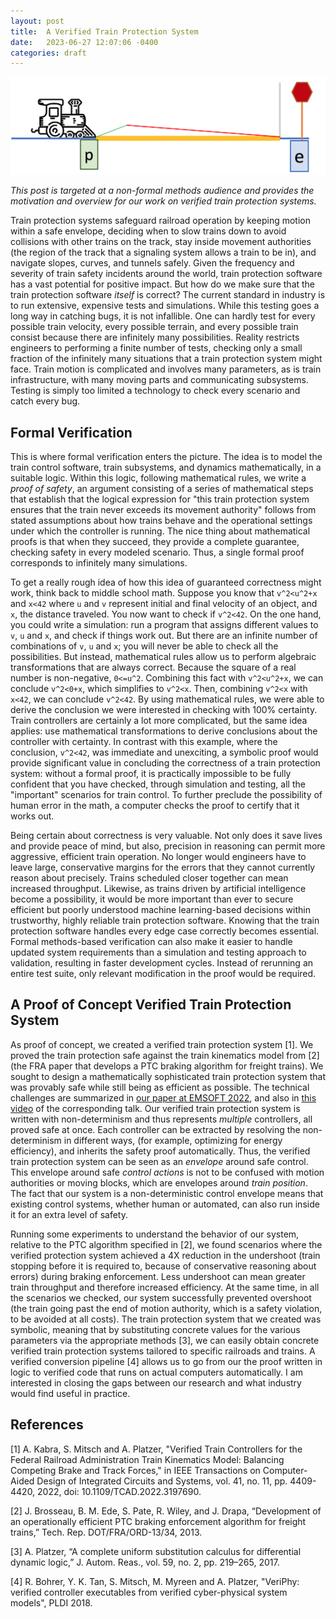```yaml
---
layout: post
title:  A Verified Train Protection System
date:   2023-06-27 12:07:06 -0400
categories: draft
---
```


![Designing a Verified Train Protection System](/assets/train.png)

_This post is targeted at a non-formal methods audience and provides the motivation and overview for our work on verified train protection systems._


Train protection systems safeguard railroad operation by keeping motion within a safe envelope, deciding when to slow trains down to avoid collisions with other trains on the track, stay inside movement authorities (the region of the track that a signaling system allows a train to be in), and navigate slopes, curves, and tunnels safely.
Given the frequency and severity of train safety incidents around the world, train protection software has a vast potential for positive impact.
But how do we make sure that the train protection software _itself_ is correct?
The current standard in industry is to run extensive, expensive tests and simulations.
While this testing goes a long way in catching bugs, it is not infallible.
One can hardly test for every possible train velocity, every possible terrain, and every possible train consist because there are infinitely many possibilities.
Reality restricts engineers to performing a finite number of tests, checking only a small fraction of the infinitely many situations that a train protection system might face.
Train motion is complicated and involves many parameters, as is train infrastructure, with many moving parts and communicating subsystems.
Testing is simply too limited a technology to check every scenario and catch every bug.

## Formal Verification

This is where formal verification enters the picture.
The idea is to model the train control software, train subsystems, and dynamics mathematically, in a suitable logic.
Within this logic, following mathematical rules, we write a _proof of safety_, an argument consisting of a series of mathematical steps that establish that the logical expression for "this train protection system ensures that the train never exceeds its movement authority" follows from stated assumptions about how trains behave and the operational settings under which the controller is running.
The nice thing about mathematical proofs is that when they succeed, they provide a complete guarantee, checking safety in every modeled scenario.
Thus, a single formal proof corresponds to infinitely many simulations.


To get a really rough idea of how this idea of guaranteed correctness might work, think back to middle school math.
Suppose you know that `v^2<u^2+x` and `x<42` where `u` and `v` represent initial and final velocity of an object, and `x`, the distance traveled.
You now want to check if `v^2<42`.
On the one hand, you could write a simulation: run a program that assigns different values to `v`, `u` and `x`, and check if things work out.
But there are an infinite number of combinations of `v`, `u` and `x`; you will never be able to check all the possibilities.
But instead, mathematical rules allow us to perform algebraic transformations that are always correct.
Because the square of a real number is non-negative, `0<=u^2`. Combining this fact with `v^2<u^2+x`, we can conclude `v^2<0+x`, which simplifies to `v^2<x`.
Then, combining `v^2<x` with `x<42`, we can conclude `v^2<42`.
By using mathematical rules, we were able to derive the conclusion we were interested in checking with 100% certainty.
Train controllers are certainly a lot more complicated, but the same idea applies: use mathematical transformations to derive conclusions about the controller with certainty.
In contrast with this example, where the conclusion, `v^2<42`, was immediate and unexciting, a symbolic proof would provide significant value in concluding the correctness of a train protection system: without a formal proof, it is practically impossible to be fully confident that you have checked, through simulation and testing, all the "important" scenarios for train control.
To further preclude the possibility of human error in the math, a computer checks the proof to certify that it works out.


Being certain about correctness is very valuable.
Not only does it save lives and provide peace of mind, but also, precision in reasoning can permit more aggressive, efficient train operation.
No longer would engineers have to leave large, conservative margins for the errors that they cannot currently reason about precisely.
Trains scheduled closer together can mean increased throughput.
Likewise, as trains driven by artificial intelligence become a possibility, it would be more important than ever to secure efficient but poorly understood machine learning-based decisions within trustworthy, highly reliable train protection software.
Knowing that the train protection software handles every edge case correctly becomes essential.
Formal methods-based verification can also make it easier to handle updated system requirements than a simulation and testing approach to validation, resulting in faster development cycles.
Instead of rerunning an entire test suite, only relevant modification in the proof would be required.

## A Proof of Concept Verified Train Protection System

As proof of concept, we created a verified train protection system [1].
We proved the train protection safe against the train kinematics model from [2] (the FRA paper that develops a PTC braking algorithm for freight trains).
We sought to design a mathematically sophisticated train protection system that was provably safe while still being as efficient as possible.
The technical challenges are summarized in [our paper at EMSOFT 2022](/assets/train-control-emsoft-preprint.pdf), and also in [this video](https://www.youtube.com/watch?v=TKRSZA_61cM) of the corresponding talk.
Our verified train protection system is written with non-determinism and thus represents _multiple_ controllers, all proved safe at once.
Each controller can be extracted by resolving the non-determinism in different ways, (for example, optimizing for energy efficiency), and inherits the safety proof automatically.
Thus, the verified train protection system can be seen as an _envelope_ around safe control.
This envelope around safe _control actions_ is not to be confused with motion authorities or moving blocks, which are envelopes around _train position_.
The fact that our system is a non-deterministic control envelope means that existing control systems, whether human or automated, can also run inside it for an extra level of safety.

Running some experiments to understand the behavior of our system, relative to the PTC algorithm specified in [2], we found scenarios where the verified protection system achieved a 4X reduction in the undershoot (train stopping before it is required to, because of conservative reasoning about errors) during braking enforcement.
Less undershoot can mean greater train throughput and therefore increased efficiency.
At the same time, in all the scenarios we checked, our system successfully prevented overshoot (the train going past the end of motion authority, which is a safety violation, to be avoided at all costs).
The train protection system that we created was symbolic, meaning that by substituting concrete values for the various parameters via the appropriate methods [3], we can easily obtain concrete verified train protection systems tailored to specific railroads and trains.
A verified conversion pipeline [4] allows us to go from our the proof written in logic to verified code that runs on actual computers automatically.
I am interested in closing the gaps between our research and what industry would find useful in practice.

## References

[1] A. Kabra, S. Mitsch and A. Platzer, "Verified Train Controllers for the Federal Railroad Administration Train Kinematics Model: Balancing Competing Brake and Track Forces," in IEEE Transactions on Computer-Aided Design of Integrated Circuits and Systems, vol. 41, no. 11, pp. 4409-4420, 2022, doi: 10.1109/TCAD.2022.3197690.

[2] J. Brosseau, B. M. Ede, S. Pate, R. Wiley, and J. Drapa, “Development of an operationally efficient PTC braking enforcement algorithm for freight trains,” Tech. Rep. DOT/FRA/ORD-13/34, 2013.

[3] A. Platzer, “A complete uniform substitution calculus for differential dynamic logic,” J. Autom. Reas., vol. 59, no. 2, pp. 219–265, 2017.

[4] R. Bohrer, Y. K. Tan, S. Mitsch, M. Myreen and A. Platzer, "VeriPhy: verified controller executables from verified cyber-physical system models", PLDI 2018.